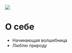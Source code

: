 ![](https://drive.google.com/file/d/1FI1KN4oiv8HrzyHNYvMc8nbSSiL3HU6L/view?usp=sharing)

# О себе
- Начинающая волшебница
- Люблю природу
  
